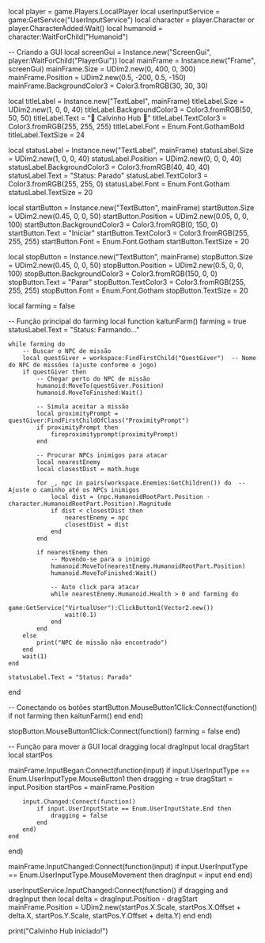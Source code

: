 local player = game.Players.LocalPlayer
local userInputService = game:GetService("UserInputService")
local character = player.Character or player.CharacterAdded:Wait()
local humanoid = character:WaitForChild("Humanoid")

-- Criando a GUI
local screenGui = Instance.new("ScreenGui", player:WaitForChild("PlayerGui"))
local mainFrame = Instance.new("Frame", screenGui)
mainFrame.Size = UDim2.new(0, 400, 0, 300)
mainFrame.Position = UDim2.new(0.5, -200, 0.5, -150)
mainFrame.BackgroundColor3 = Color3.fromRGB(30, 30, 30)

local titleLabel = Instance.new("TextLabel", mainFrame)
titleLabel.Size = UDim2.new(1, 0, 0, 40)
titleLabel.BackgroundColor3 = Color3.fromRGB(50, 50, 50)
titleLabel.Text = "👴 Calvinho Hub 👴"
titleLabel.TextColor3 = Color3.fromRGB(255, 255, 255)
titleLabel.Font = Enum.Font.GothamBold
titleLabel.TextSize = 24

local statusLabel = Instance.new("TextLabel", mainFrame)
statusLabel.Size = UDim2.new(1, 0, 0, 40)
statusLabel.Position = UDim2.new(0, 0, 0, 40)
statusLabel.BackgroundColor3 = Color3.fromRGB(40, 40, 40)
statusLabel.Text = "Status: Parado"
statusLabel.TextColor3 = Color3.fromRGB(255, 255, 0)
statusLabel.Font = Enum.Font.Gotham
statusLabel.TextSize = 20

local startButton = Instance.new("TextButton", mainFrame)
startButton.Size = UDim2.new(0.45, 0, 0, 50)
startButton.Position = UDim2.new(0.05, 0, 0, 100)
startButton.BackgroundColor3 = Color3.fromRGB(0, 150, 0)
startButton.Text = "Iniciar"
startButton.TextColor3 = Color3.fromRGB(255, 255, 255)
startButton.Font = Enum.Font.Gotham
startButton.TextSize = 20

local stopButton = Instance.new("TextButton", mainFrame)
stopButton.Size = UDim2.new(0.45, 0, 0, 50)
stopButton.Position = UDim2.new(0.5, 0, 0, 100)
stopButton.BackgroundColor3 = Color3.fromRGB(150, 0, 0)
stopButton.Text = "Parar"
stopButton.TextColor3 = Color3.fromRGB(255, 255, 255)
stopButton.Font = Enum.Font.Gotham
stopButton.TextSize = 20

local farming = false

-- Função principal do farming
local function kaitunFarm()
    farming = true
    statusLabel.Text = "Status: Farmando..."

    while farming do
        -- Buscar o NPC de missão
        local questGiver = workspace:FindFirstChild("QuestGiver")  -- Nome do NPC de missões (ajuste conforme o jogo)
        if questGiver then
            -- Chegar perto do NPC de missão
            humanoid:MoveTo(questGiver.Position)
            humanoid.MoveToFinished:Wait()

            -- Simula aceitar a missão
            local proximityPrompt = questGiver:FindFirstChildOfClass("ProximityPrompt")
            if proximityPrompt then
                fireproximityprompt(proximityPrompt)
            end

            -- Procurar NPCs inimigos para atacar
            local nearestEnemy
            local closestDist = math.huge

            for _, npc in pairs(workspace.Enemies:GetChildren()) do  -- Ajuste o caminho até os NPCs inimigos
                local dist = (npc.HumanoidRootPart.Position - character.HumanoidRootPart.Position).Magnitude
                if dist < closestDist then
                    nearestEnemy = npc
                    closestDist = dist
                end
            end

            if nearestEnemy then
                -- Movendo-se para o inimigo
                humanoid:MoveTo(nearestEnemy.HumanoidRootPart.Position)
                humanoid.MoveToFinished:Wait()

                -- Auto click para atacar
                while nearestEnemy.Humanoid.Health > 0 and farming do
                    game:GetService("VirtualUser"):ClickButton1(Vector2.new())
                    wait(0.1)
                end
            end
        else
            print("NPC de missão não encontrado")
        end
        wait(1)
    end

    statusLabel.Text = "Status: Parado"
end

-- Conectando os botões
startButton.MouseButton1Click:Connect(function()
    if not farming then
        kaitunFarm()
    end
end)

stopButton.MouseButton1Click:Connect(function()
    farming = false
end)

-- Função para mover a GUI
local dragging
local dragInput
local dragStart
local startPos

mainFrame.InputBegan:Connect(function(input)
    if input.UserInputType == Enum.UserInputType.MouseButton1 then
        dragging = true
        dragStart = input.Position
        startPos = mainFrame.Position

        input.Changed:Connect(function()
            if input.UserInputState == Enum.UserInputState.End then
                dragging = false
            end
        end)
    end
end)

mainFrame.InputChanged:Connect(function(input)
    if input.UserInputType == Enum.UserInputType.MouseMovement then
        dragInput = input
    end
end)

userInputService.InputChanged:Connect(function()
    if dragging and dragInput then
        local delta = dragInput.Position - dragStart
        mainFrame.Position = UDim2.new(startPos.X.Scale, startPos.X.Offset + delta.X, startPos.Y.Scale, startPos.Y.Offset + delta.Y)
    end
end)

print("Calvinho Hub iniciado!")
